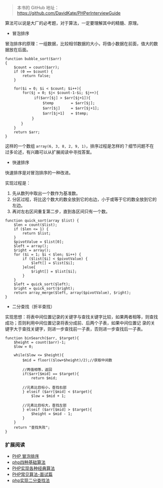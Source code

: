 > 本书的 GitHub 地址：https://github.com/DavidKate/PHPerInterviewGuide

算法可以说是大厂的必考题，对于算法，一定要理解其中的精髓、原理。

- 冒泡排序

冒泡排序的原理：一组数据，比较相邻数据的大小，将值小数据在前面，值大的数据放在后面。

```
function bubble_sort($arr)  
{  
    $count = count($arr);  
    if (0 == $count) {
        return false;  
    }

    for($i = 0; $i < $count; $i++){  
        for($j = 0; $j< $count-1-$i; $j++){
          　　if($arr[$j] > $arr[$j+1]){
              　　$temp        = $arr[$j];
              　　$arr[$j]     = $arr[$j+1];
              　　$arr[$j+1]   = $temp;
         　　}
   　　 }
    }  
    return $arr;  
} 
```

这样的一个数组 `array(6, 3, 8, 2, 9, 1)`，排序过程是怎样的？细节问题不在过多论述，有兴趣可以从扩展阅读中寻找答案。

- 快速排序

快速排序是对冒泡排序的一种改进。

实现过程是：

1. 先从数列中取出一个数作为基准数。
2. 分区过程，将比这个数大的数全放到它的右边，小于或等于它的数全放到它的左边。
3. 再对左右区间重复第二步，直到各区间只有一个数。

```	
function quick_sort(array $list) {
    $len = count($list);
    if ($len <= 1) {
        return $list;
    }
    $pivotValue = $list[0];
    $left = array();
    $right = array();
    for ($i = 1; $i < $len; $i++) { 
        if ($list[$i] < $pivotValue) {
            $left[] = $list[$i];
        }else{
            $right[] = $list[$i];
        }
    }
    $left = quick_sort($left);
    $right = quick_sort($right);
    return array_merge($left, array($pivotValue), $right);
}
```

- 二分查找（折半查找）

实现思想：将表中间位置记录的关键字与查找关键字比较，如果两者相等，则查找成功；否则利用中间位置记录将表分成前、后两个子表，如果中间位置记 录的关键字大于查找关键字，则进一步查找前一子表，否则进一步查找后一子表。

```
function binSearch($arr, $target){  
    $height = count($arr)-1;  
    $low = 0;  

    while($low <= $height){  
        $mid = floor(($low+$height)/2);//获取中间数

        //两值相等，返回 
        if($arr[$mid] == $target){  
            return $mid; 

        //元素比目标小，查找右部
        } elseif ($arr[$mid] < $target){
            $low = $mid + 1;  
            
        //元素比目标大，查找左部 
        } elseif ($arr[$mid] > $target){  
            $height = $mid - 1;  
        }  
    }  
    return "查找失败";  
}
```

### 扩展阅读

- [PHP 冒泡排序](https://www.cnblogs.com/wgq123/p/6529450.html)
- [php四种基础算法](http://www.php100.com/html/php/rumen/2013/1029/6333.html)
- [PHP实现各种经典算法](https://www.cnblogs.com/hellohell/p/5718175.html)
- [PHP常见算法-面试篇](http://www.cnblogs.com/zswordsman/p/5824599.html)
- [php实现二分查找法](https://www.cnblogs.com/wangjingwangjing/p/5206711.html)
